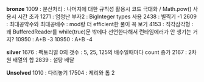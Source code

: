 **bronze**
    1009  : 분산처리                    : 나머지에 대한 규칙성 활용시 코드 극대화 / Math.pow() 사용시 시간 초과
    1271  : 엄청난 부자2                : BigInteger types 사용
    2438  : 별찍기 -1
    2609  : 최대공약수와 최대공배수     : mod랑 더 efficient한 풀이 꼭 보기
    4153  : 직각삼각형                  : 왜 BufferedReader를 while(true)문 밖에다 선언한다해서 런타임에러가 안 생기는 거지?
    10950 : A+B -3
    10950 : A+B -4
    
**silver**
    1676  : 팩토리얼 0의 갯수            : 5, 25, 125의 배수일때마다 count 증가
    2167  : 2차원 배열의 합
    2839  : 설탕 배달 


**Unsolved**
    1010  : 다리놓기
    17504 : 제리와 톰 2